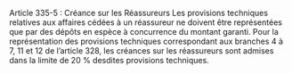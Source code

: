 Article 335-5 : Créance sur les Réassureurs
Les provisions techniques relatives aux affaires cédées à un réassureur ne doivent être représentées que par des dépôts en espèce à concurrence du montant garanti.
Pour la représentation des provisions techniques correspondant aux branches 4 à 7, 11 et 12 de l’article 328, les créances sur les réassureurs sont admises dans la limite de 20 % desdites provisions techniques.